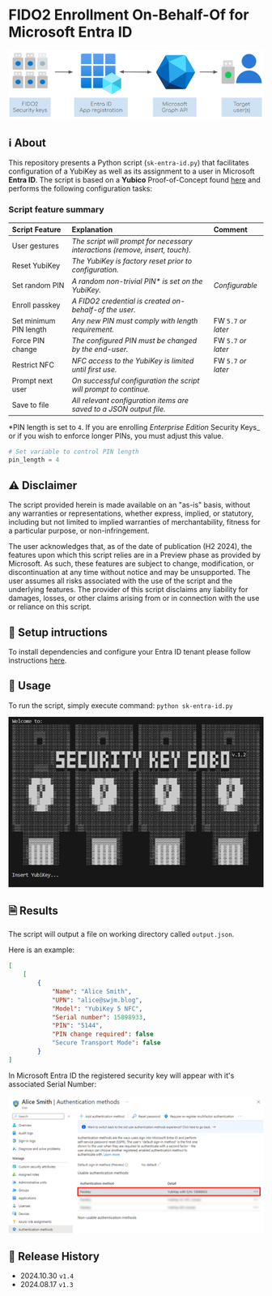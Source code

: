 # FIDO2 Enrollment On-Behalf-Of for Microsoft Entra ID 

![](/images/security-key-eobo-with-microsoft-entra-id-integration-overview-diagram.png)

## ℹ️ About
This repository presents a Python script (`sk-entra-id.py`) that facilitates configuration of a YubiKey as well as its assignment to a user in Microsoft **Entra ID**. 
The script is based on a **Yubico** Proof-of-Concept found [here](https://github.com/YubicoLabs/entraId-register-passkeys-on-behalf-of-users) and performs the following configuration tasks:

### Script feature summary

| Script Feature        | Explanation           | Comment  |
|:------------- |:-------------|:-----|
| User gestures | _The script will prompt for necessary interactions (remove, insert, touch)._     |    |
| Reset YubiKey    | _The YubiKey is factory reset prior to configuration._ |  |
| Set random PIN    | _A random non-trivial PIN* is set on the YubiKey._      |_Configurable_ |
| Enroll passkey    | _A FIDO2 credential is created on-behalf-of the user._      |    |
| Set minimum PIN length | _Any new PIN must comply with length requirement._     |   FW ```5.7``` _or later_|
| Force PIN change | _The configured PIN must be changed by the end-user._     |   FW ```5.7``` _or later_|
| Restrict NFC | _NFC access to the YubiKey is limited until first use._     |   FW ```5.7``` _or later_ |
| Prompt next user | _On successful configuration the script will prompt to continue._     |    |
| Save to file | _All relevant configuration items are saved to a JSON output file._     |    |

*PIN length is set to ```4```. If you are enrolling _Enterprise Edition_ Security Keys_ or if you wish to enforce longer PINs, you must adjust this value.

```python
# Set variable to control PIN length
pin_length = 4

```

## ⚠️ Disclaimer
The script provided herein is made available on an "as-is" basis, without any warranties or representations, whether express, implied, or statutory, including but not limited to implied warranties of merchantability, fitness for a particular purpose, or non-infringement.

The user acknowledges that, as of the date of publication (H2 2024), the features upon which this script relies are in a Preview phase as provided by Microsoft. As such, these features are subject to change, modification, or discontinuation at any time without notice and may be unsupported. The user assumes all risks associated with the use of the script and the underlying features. The provider of this script disclaims any liability for damages, losses, or other claims arising from or in connection with the use or reliance on this script.


## 💾 Setup intructions
To install dependencies and configure your Entra ID tenant please follow instructions [here](https://github.com/JMarkstrom/entra-id-security-key-obo-enrollment/tree/main/docs).

## 📖 Usage
To run the script, simply execute command: `python sk-entra-id.py`

![](/images/security-key-eobo-with-microsoft-entra-id.1.2.gif)


## 🗎 Results
The script will output a file on working directory called `output.json`. 

Here is an example: 

```json
[
    [
        {
            "Name": "Alice Smith",
            "UPN": "alice@swjm.blog",
            "Model": "YubiKey 5 NFC",
            "Serial number": 15898933,
            "PIN": "5144",
            "PIN change required": false
            "Secure Transport Mode": false
        }
]
```

In Microsoft Entra ID the registered security key will appear with it's associated Serial Number:

![](/images/security-key-eobo-with-microsoft-entra-id-added-to-account.png)


## 📜 Release History
* 2024.10.30 `v1.4`
* 2024.08.17 `v1.3`
